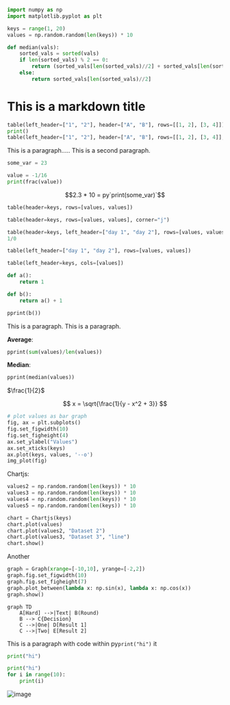 ```python exec
import numpy as np
import matplotlib.pyplot as plt

keys = range(1, 20)
values = np.random.random(len(keys)) * 10

def median(vals):
    sorted_vals = sorted(vals)
    if len(sorted_vals) % 2 == 0:
        return (sorted_vals[len(sorted_vals)//2] + sorted_vals[len(sorted_vals)//2 - 1])/2
    else:
        return sorted_vals[len(sorted_vals)//2]
```

# This is a markdown title

```python exec
table(left_header=["1", "2"], header=["A", "B"], rows=[[1, 2], [3, 4]])
print()
table(left_header=["1", "2"], header=["A", "B"], rows=[[1, 2], [3, 4]], corner="x")
```

This is a paragraph.....
This is a second paragraph.

```python exec
some_var = 23
```

```python exec
value = -1/16
print(frac(value))
```

$$2.3 * 10 = py`print(some_var)`$$


```python exec
table(header=keys, rows=[values, values])
```

```python exec
table(header=keys, rows=[values, values], corner="j")
```

```python exec
table(header=keys, left_header=["day 1", "day 2"], rows=[values, values], corner="j \\ i")
1/0
```

```python exec
table(left_header=["day 1", "day 2"], rows=[values, values])
```

```python exec
table(left_header=keys, cols=[values])
```


```python exec
def a():
    return 1

def b():
    return a() + 1

pprint(b())
```


This is a paragraph.
This is a paragraph.

**Average**:
```python exec
pprint(sum(values)/len(values))
```

**Median**:
```python exec
pprint(median(values))
```

$\frac{1}{2}$

$$
x = \sqrt{\frac{1}{y - x^2 + 3}}
$$

```python exec
# plot values as bar graph
fig, ax = plt.subplots()
fig.set_figwidth(10)
fig.set_figheight(4)
ax.set_ylabel("Values")
ax.set_xticks(keys)
ax.plot(keys, values, '--o')
img_plot(fig)
```

Chartjs:

```python exec
values2 = np.random.random(len(keys)) * 10
values3 = np.random.random(len(keys)) * 10
values4 = np.random.random(len(keys)) * 10
values5 = np.random.random(len(keys)) * 10

chart = Chartjs(keys)
chart.plot(values)
chart.plot(values2, "Dataset 2")
chart.plot(values3, "Dataset 3", "line")
chart.show()
```

Another

```python exec
graph = Graph(xrange=[-10,10], yrange=[-2,2])
graph.fig.set_figwidth(10)
graph.fig.set_figheight(7)
graph.plot_between(lambda x: np.sin(x), lambda x: np.cos(x))
graph.show()
```

```mermaid
graph TD
    A[Hard] -->|Text| B(Round)
    B --> C{Decision}
    C -->|One| D[Result 1]
    C -->|Two| E[Result 2]
```

This is a paragraph with code within py`print("hi")` it

```python
print("hi")
```

```python exec-show
print("hi")
for i in range(10):
    print(i)
```

![image](/static/squirrel.jpg)
